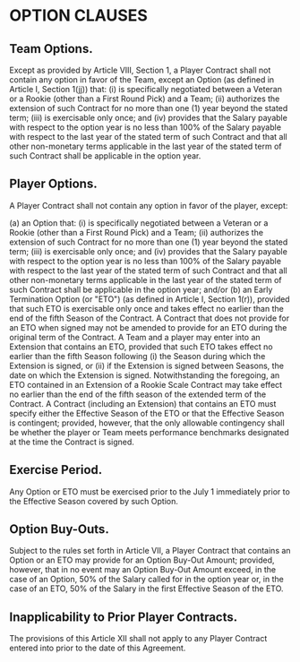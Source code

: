 # OPTION CLAUSES

## Team Options.

Except as provided by Article VIII, Section 1, a Player Contract shall not contain any option in favor of the Team, except an Option (as defined in Article I, Section 1(jj)) that: (i) is specifically negotiated between a Veteran or a Rookie (other than a First Round Pick) and a Team; (ii) authorizes the extension of such Contract for no more than one (1) year beyond the stated term; (iii) is exercisable only once; and (iv) provides that the Salary payable with respect to the option year is no less than 100\% of the Salary payable with respect to the last year of the stated term of such Contract and that all other non-monetary terms applicable in the last year of the stated term of such Contract shall be applicable in the option year.

## Player Options.

A Player Contract shall not contain any option in favor of the player, except:

(a) an Option that: (i) is specifically negotiated between a Veteran or a Rookie (other than a First Round Pick) and a Team; (ii) authorizes the extension of such Contract for no more than one (1) year beyond the stated term; (iii) is exercisable only once; and (iv) provides that the Salary payable with respect to the option year is no less than 100\% of the Salary payable with respect to the last year of the stated term of such Contract and that all other non-monetary terms applicable in the last year of the stated term of such Contract shall be applicable in the option year; and/or
(b) an Early Termination Option (or "ETO") (as defined in Article I, Section 1(r)), provided that such ETO is exercisable only once and takes effect no earlier than the end of the fifth Season of the Contract. A Contract that does not provide for an ETO when signed may not be amended to provide for an ETO during the original term of the Contract. A Team and a player may enter into an Extension that contains an ETO, provided that such ETO takes effect no earlier than the fifth Season following (i) the Season during which the Extension is signed, or (ii) if the Extension is signed between Seasons, the date on which the Extension is signed. Notwithstanding the foregoing, an ETO contained in an Extension of a Rookie Scale Contract may take effect no earlier than the end of the fifth season of the extended term of the Contract. A Contract (including an Extension) that contains an ETO must specify either the Effective Season of the ETO or that the Effective Season is contingent; provided, however, that the only allowable contingency shall be whether the player or Team meets performance benchmarks designated at the time the Contract is signed.

## Exercise Period.

Any Option or ETO must be exercised prior to the July 1 immediately prior to the Effective Season covered by such Option.

## Option Buy-Outs.

Subject to the rules set forth in Article VII, a Player Contract that contains an Option or an ETO may provide for an Option Buy-Out Amount; provided, however, that in no event may an Option Buy-Out Amount exceed, in the case of an Option, 50\% of the Salary called for in the option year or, in the case of an ETO, 50\% of the Salary in the first Effective Season of the ETO.

## Inapplicability to Prior Player Contracts.

The provisions of this Article XII shall not apply to any Player Contract entered into prior to the date of this Agreement.
